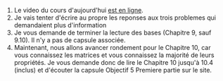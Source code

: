 1. Le video du cours d'aujourd'hui [est en ligne](https://www.youtube.com/playlist?list=PLUxTghemi4FvGibCevLK8S89Q7d_eC9HX).
2. Je vais tenter d'écrire au propre les reponses aux trois problemes qui demandaient plus d'information
3. Je vous demande de terminer la lecture des bases (Chapitre 9, sauf 9.10). Il n'y a pas de capsule associée.
4. Maintenant, nous allons avancer rondement pour le Chapitre 10, car vous connaissez les matrices et vous connaissez la majorité de leurs propriétés. Je vous demande donc de lire le Chapitre 10 jusqu'à 10.4 (inclus) et d'écouter la capsule Objectif 5 Premiere partie sur le site.

